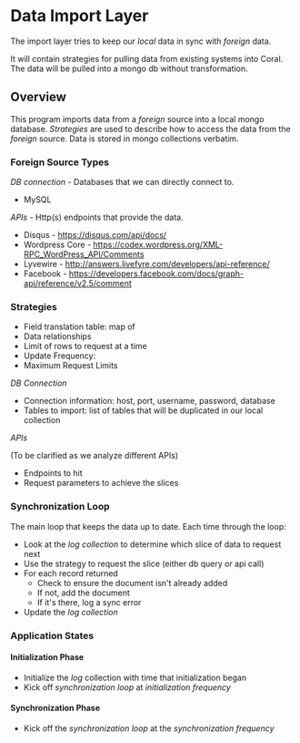 # Data Import Layer

The import layer tries to keep our _local_ data in sync with _foreign_ data.

It will contain strategies for pulling data from existing systems into Coral.  The data will be pulled into a mongo db without transformation.

## Overview

This program imports data from a _foreign_ source into a local mongo database.  _Strategies_ are used to describe how to access the data from the _foreign_ source.  Data is stored in mongo collections verbatim.

### Foreign Source Types
*DB connection* - Databases that we can directly connect to.

* MySQL

*APIs* - Http(s) endpoints that provide the data.

* Disqus - https://disqus.com/api/docs/
* Wordpress Core - https://codex.wordpress.org/XML-RPC_WordPress_API/Comments
* Lyvewire - http://answers.livefyre.com/developers/api-reference/
* Facebook - https://developers.facebook.com/docs/graph-api/reference/v2.5/comment
  
### Strategies

* Field translation table: map of 
* Data relationships
* Limit of rows to request at a time
* Update Frequency:  
* Maximum Request Limits

*DB Connection* 

* Connection information: host, port, username, password, database
* Tables to import: list of tables that will be duplicated in our local collection

*APIs*

(To be clarified as we analyze different APIs)
* Endpoints to hit
* Request parameters to achieve the slices


### Synchronization Loop
The main loop that keeps the data up to date.  Each time through the loop:

* Look at the _log collection_ to determine which slice of data to request next
* Use the strategy to request the slice (either db query or api call)
* For each record returned
	* Check to ensure the document isn't already added 
	* If not, add the document
	* If it's there, log a sync error
* Update the _log collection_ 

### Application States

#### Initialization Phase 

* Initialize the _log_ collection with time that initialization began
* Kick off _synchronization loop_ at _initialization frequency_

#### Synchronization Phase 

* Kick off the _synchronization loop_ at the _synchronization frequency_
